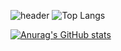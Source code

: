 ![header](https://capsule-render.vercel.app/api?type=rect&color=auto&height=300&section=header&text=yunhwane&fontSize=90)
![Top Langs](https://github-readme-stats.vercel.app/api/top-langs/?username=yunhwane&hide_progress=true)

[![Anurag's GitHub stats](https://github-readme-stats.vercel.app/api?username=yunhwane)](https://github.com/anuraghazra/github-readme-stats)
<!--
**yunhwane/yunhwane** is a ✨ _special_ ✨ repository because its `README.md` (this file) appears on your GitHub profile.

Here are some ideas to get you started:


- 🌱 I’m currently learning ...
- 👯 I’m looking to collaborate on ...
- 🤔 I’m looking for help with ...
- 💬 Ask me about ...
- 📫 How to reach me: ...
- 😄 Pronouns: ...
- ⚡ Fun fact: ...
-->

